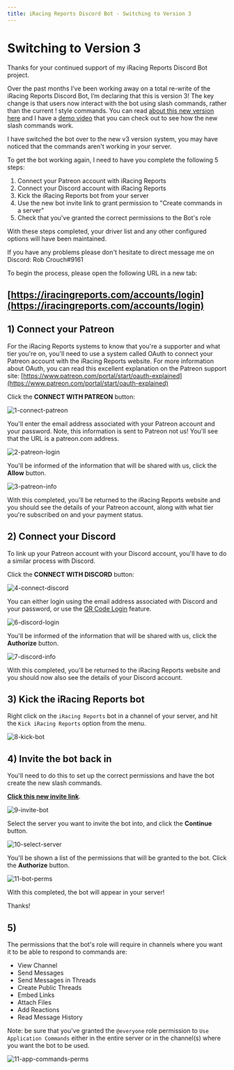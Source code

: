 ```yaml
---
title: iRacing Reports Discord Bot - Switching to Version 3
---
```


# Switching to Version 3

Thanks for your continued support of my iRacing Reports Discord Bot project.

Over the past months I’ve been working away on a total re-write of the iRacing Reports Discord Bot, I’m declaring that this is version 3! The key change is that users now interact with the bot using slash commands, rather than the current !<command> style commands. You can read [about this new version here](https://discordbot.iracingreports.com/version3) and I have a [demo video](https://youtu.be/5YbMBCv1fVc) that you can check out to see how the new slash commands work.

I have switched the bot over to the new v3 version system, you may have noticed that the commands aren't working in your server. 

To get the bot working again, I need to have you complete the following 5 steps:

1. Connect your Patreon account with iRacing Reports
2. Connect your Discord account with iRacing Reports
3. Kick the iRacing Reports bot from your server
4. Use the new bot invite link to grant permission to "Create commands in a server"
5. Check that you've granted the correct permissions to the Bot's role

With these steps completed, your driver list and any other configured options will have been maintained.

If you have any problems please don't hesitate to direct message me on Discord: Rob Crouch#9161

To begin the process, please open the following URL in a new tab:

## [https://iracingreports.com/accounts/login](https://iracingreports.com/accounts/login)

## 1) Connect your Patreon

For the iRacing Reports systems to know that you're a supporter and what tier you're on, you'll need to use a system called OAuth to connect your Patreon account with the iRacing Reports website. For more information about OAuth, you can read this excellent explanation on the Patreon support site: [https://www.patreon.com/portal/start/oauth-explained](https://www.patreon.com/portal/start/oauth-explained)

Click the **CONNECT WITH PATREON** button:

![1-connect-patreon](https://user-images.githubusercontent.com/658935/171343965-7e969b08-43d6-42c1-acb2-e9b4ebd3a0f4.png)

You'll enter the email address associated with your Patreon account and your password. Note, this information is sent to Patreon not us! You'll see that the URL is a patreon.com address.

![2-patreon-login](https://user-images.githubusercontent.com/658935/171344016-b9ce5312-8468-4e09-a74c-6a300e29d27d.png)

You'll be informed of the information that will be shared with us, click the **Allow** button.

![3-patreon-info](https://user-images.githubusercontent.com/658935/171344050-6e70bd2b-1733-4a9f-8c2e-abf2be4c31ef.png)

With this completed, you'll be returned to the iRacing Reports website and you should see the details of your Patreon account, along with what tier you're subscribed on and your payment status.


## 2) Connect your Discord

To link up your Patreon account with your Discord account, you'll have to do a similar process with Discord.

Click the **CONNECT WITH DISCORD** button:

![4-connect-discord](https://user-images.githubusercontent.com/658935/171344566-bbf9519a-df36-429e-abda-f5adb6c4f7ce.png)

You can either login using the email address associated with Discord and your password, or use the [QR Code Login](https://support.discord.com/hc/en-us/articles/360039213771-QR-Code-Login-FAQ) feature.

![6-discord-login](https://user-images.githubusercontent.com/658935/171344115-5cdfd007-285f-446f-95fa-7cb17b00c14b.png)

You'll be informed of the information that will be shared with us, click the **Authorize** button.

![7-discord-info](https://user-images.githubusercontent.com/658935/171344128-84cecc63-fa59-4e50-81f2-8e3a16b6efe8.png)

With this completed, you'll be returned to the iRacing Reports website and you should now also see the details of your Discord account.

## 3) Kick the iRacing Reports bot

Right click on the `iRacing Reports` bot in a channel of your server, and hit the `Kick iRacing Reports` option from the menu.

![8-kick-bot](https://user-images.githubusercontent.com/658935/173489397-005b30be-761c-4bb1-b5b3-8680c445df53.png)

## 4) Invite the bot back in

You'll need to do this to set up the correct permissions and have the bot create the new slash commands.

**[Click this new invite link](https://discord.com/api/oauth2/authorize?client_id=663521697860943936&permissions=309237762112&scope=applications.commands%20bot)**.

![9-invite-bot](https://user-images.githubusercontent.com/658935/171344148-e537d881-1e63-4e97-952e-09b28bb53faa.png)

Select the server you want to invite the bot into, and click the **Continue** button.

![10-select-server](https://user-images.githubusercontent.com/658935/171344164-38406048-2293-45e4-bd5c-cbb7a596fbb3.png)

You'll be shown a list of the permissions that will be granted to the bot. Click the **Authorize** button.

![11-bot-perms](https://user-images.githubusercontent.com/658935/171344180-d1da031d-74f8-4467-9500-0e94843ef186.png)

With this completed, the bot will appear in your server!

Thanks!


## 5)

The permissions that the bot's role will require in channels where you want it to be able to respond to commands are:

* View Channel
* Send Messages
* Send Messages in Threads
* Create Public Threads
* Embed Links
* Attach Files
* Add Reactions
* Read Message History

Note: be sure that you've granted the `@everyone` role permission to `Use Application Commands` either in the entire server or in the channel(s) where you want the bot to be used.

![11-app-commands-perms](https://user-images.githubusercontent.com/658935/173550106-85c5555f-b01f-42aa-88c5-e8503dc65635.png)
